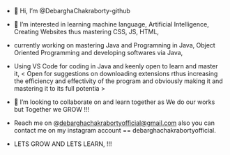 - 👋 Hi, I’m @DebarghaChakraborty-github
- 👀 I’m interested in learning machine language, Artificial Intelligence, Creating Websites thus mastering CSS, JS, HTML,
- currently working on mastering Java and Programning in Java, Object Oriented Programming and developing softwares via Java, 
- Using VS Code for coding in Java and keenly open to learn and master it, < Open for suggestions on downloading extensions rthus increasing the efficiency and effectivity of the program and obviously making it and mastering it to its full potentia >
- 💞️ I’m looking to collaborate on and learn together as We do our works but Together we GROW !!!
- Reach me on @debarghachakrabortyofficial@gmail.com also you can contact me on my instagram account == debarghachakrabortyofficial. 

- LETS GROW AND LETS LEARN, !!!
